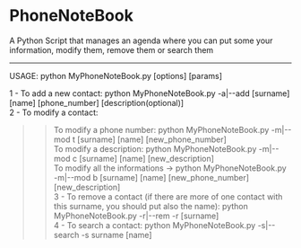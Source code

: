 # PhoneNoteBook

A Python Script that manages an agenda where you can put some your information, modify them, remove them or search them
<hr>
USAGE:
python MyPhoneNoteBook.py [options] [params]

1 - To add a new contact: python MyPhoneNoteBook.py -a|--add [surname] [name] [phone_number] [description(optional)] <br>
2 - To modify a contact: <br>
> > To modify a phone number: python MyPhoneNoteBook.py -m|--mod t [surname] [name] [new_phone_number] <br>
	 To modify a description: python MyPhoneNoteBook.py -m|--mod c [surname] [name] [new_description] <br>
	 To modify all the informations -> python MyPhoneNoteBook.py -m|--mod b [surname] [name] [new_phone_number] [new_description] <br>
3 - To remove a contact (if there are more of one contact with this surname, you should put also the name): python MyPhoneNoteBook.py -r|--rem -r [surname] <br>
4 - To search a contact: python MyPhoneNoteBook.py -s|--search -s surname [name]
